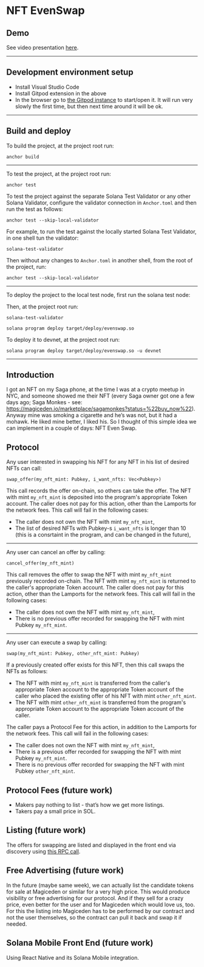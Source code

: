 # NFT EvenSwap

## Demo

See video presentation [here](./demo/README.md).

---

## Development environment setup

- Install Visual Studio Code
- Install Gitpod extension in the above
- In the browser go to [the Gitpod instance](https://gitpod.io/#github.com/jordan-public/nft-evenswap-solana) to start/open it. It will run very slowly the first time, but then next time around it will be ok.

---

##  Build and deploy

To build the project, at the project root run:
```shell
anchor build
```
---

To test the project, at the project root run:
```shell
anchor test
```

To test the project against the separate Solana Test Validator or any other Solana Validator, configure the validator connection in ```Anchor.toml``` and then run the test as follows:
```shell
anchor test --skip-local-validator
```

For example, to run the test against the locally started Solana Test Validator, in one shell tun the validator:
```shell
solana-test-validator
```

Then without any changes to ```Anchor.toml``` in another shell, from the root of the project, run:
```shell
anchor test --skip-local-validator
```

---
To deploy the project to the local test node, first run the solana test node:

Then, at the project root run:
```shell
solana-test-validator
```

```shell
solana program deploy target/deploy/evenswap.so
```

To deploy it to devnet, at the project root run:
```shell
solana program deploy target/deploy/evenswap.so -u devnet
```
---

## Introduction

I got an NFT on my Saga phone, at the time I was at a crypto meetup in NYC, and someone showed me their NFT (every Saga owner got one a few days ago; Saga Monkes - see: https://magiceden.io/marketplace/sagamonkes?status=%22buy_now%22). Anyway mine was smoking a cigarette and he’s was not, but it had a mohawk. He liked mine better, I liked his. So I thought of this simple idea we can implement in a couple of days: NFT Even Swap.

## Protocol

Any user interested in swapping his NFT for any NFT in his list of desired NFTs can call:
```
swap_offer(my_nft_mint: Pubkey, i_want_nfts: Vec<Pubkey>)
```
This call records the offer on-chain, so others can take the offer.
The NFT with mint ```my_nft_mint``` is deposited into the program's appropriate Token account.
The caller does not pay for this action, other than the Lamports for the network fees.
This call will fail in the following cases:
- The caller does not own the NFT with mint ```my_nft_mint```,
- The list of desired NFTs with Pubkey-s ```i_want_nfts``` is longer than 10 (this is a consrtaint in the program, and can be changed in the future),
---
Any user can cancel an offer by calling:
```
cancel_offer(my_nft_mint)
```
This call removes the offer to swap the NFT with mint ```my_nft_mint``` previously recorded on-chain.
The NFT with mint ```my_nft_mint``` is returned to the caller's appropriate Token account.
The caller does not pay for this action, other than the Lamports for the network fees.
This call will fail in the following cases:
- The caller does not own the NFT with mint ```my_nft_mint```,
- There is no previous offer recorded for swapping the NFT with mint Pubkey ```my_nft_mint```.
---
Any user can execute a swap by calling:
```
swap(my_nft_mint: Pubkey, other_nft_mint: Pubkey)
```
If a previously created offer exists for this NFT, then this call swaps the NFTs as follows:
- The NFT with mint ```my_nft_mint``` is transferred from the caller's appropriate Token account to the appropriate Token account of the caller who placed the existing offer of his NFT with mint ```other_nft_mint```.
- The NFT with mint ```other_nft_mint``` is transferred from the program's appropriate Token account to the appropriate Token account of the caller.

The caller pays a Protocol Fee for this action, in addition to the Lamports for the network fees.
This call will fail in the following cases:
- The caller does not own the NFT with mint ```my_nft_mint```,
- There is a previous offer recorded for swapping the NFT with mint Pubkey ```my_nft_mint```.
- There is no previous offer recorded for swapping the NFT with mint Pubkey ```other_nft_mint```.

## Protocol Fees (future work)
- Makers pay nothing to list - that’s how we get more listings.
- Takers pay a small price in SOL.

## Listing (future work)

The offers for swapping are listed and displayed in the front end via discovery using [this RPC call](https://solanacookbook.com/guides/get-program-accounts.html#facts).

## Free Advertising (future work)
In the future (maybe same week), we can actually list the candidate tokens for sale at Magiceden or similar for a very high price. This would produce visibility or free advertising for our protocol. And if they sell for a crazy price, even better for the user and for Magiceden which would love us, too. For this the listing into Magiceden has to be performed by our contract and not the user themselves, so the contract can pull it back and swap it if needed.

## Solana Mobile Front End (future work)

Using React Native and its Solana Mobile integration.